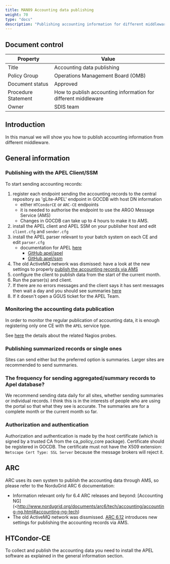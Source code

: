 ```yaml
---
title: MAN09 Accounting data publishing
weight: 70
type: "docs"
description: "Publishing accounting information for different middleware."
---
```


## Document control

| Property            | Value                                                          |
| ------------------- | -------------------------------------------------------------- |
| Title               | Accounting data publishing                                     |
| Policy Group        | Operations Management Board (OMB)                              |
| Document status     | Approved                                                       |
| Procedure Statement | How to publish accounting information for different middleware |
| Owner               | SDIS team                                                      |

## Introduction

In this manual we will show you how to publish accounting information from
different middleware.

## General information

### Publishing with the APEL Client/SSM

To start sending accounting records:

1. register each endpoint sending the accounting records to the central
   repository as 'gLite-APEL' endpoint in GOCDB with host DN information
   - either `HTCondorCE` or `ARC-CE` endpoints
   - it is needed to authorise the endpoint to use the ARGO Message Service
     (AMS)
   - Changes in GOCDB can take up to 4 hours to make it to AMS.
2. install the APEL client and APEL SSM on your publisher host and edit
   `client.cfg` and `sender.cfg`
3. install the APEL parser relevant to your batch system on each CE and edit
   `parser.cfg`
   - documentation for APEL
     [here](https://twiki.cern.ch/twiki/bin/view/EMI/EMI3APELClient)
     - [GitHub apel/apel](https://github.com/apel/apel)
     - [GitHub apel/ssm](https://github.com/apel/ssm)
4. The old ActiveMQ network was dismissed: have a look at the new settings to
   properly
   [publish the accounting records via AMS](https://github.com/apel/ssm/blob/dev/migrating_to_ams.md)
5. configure the client to publish data from the start of the current month.
6. Run the parser(s) and client.
7. If there are no errors messages and the client says it has sent messages then
   wait a day and you should see summaries
   [here](http://goc-accounting.grid-support.ac.uk/apel/summaries2.html)
8. If it doesn't open a GGUS ticket for the APEL Team.

### Monitoring the accounting data publication

In order to monitor the regular publication of accounting data, it is enough
registering only one CE with the `APEL` service type.

See [here](https://wiki.egi.eu/wiki/APEL/Tests) the details about the related
Nagios probes.

### Publishing summarized records or single ones

Sites can send either but the preferred option is summaries. Larger sites are
recommended to send summaries.

### The frequency for sending aggregated/summary records to Apel database?

We recommend sending data daily for all sites, whether sending summaries or
individual records. I think this is in the interests of people who are using the
portal so that what they see is accurate. The summaries are for a complete month
or the current month so far.

### Authorization and authentication

Authorization and authentication is made by the host certificate (which is
signed by a trusted CA from the ca_policy_core package). Certificate should be
registered in GOCDB. The certificate must not have the X509 extension:
`Netscape Cert Type: SSL Server` because the message brokers will reject it.

## ARC

ARC uses its own system to publish the accounting data through AMS, so please
refer to the NorduGrid ARC 6 documentation:

- Information relevant only for 6.4 ARC releases and beyond: [Accounting
  NG](<http://www.nordugrid.org/documents/arc6/tech/accounting/accounting-ng.html#accounting-ng-tech)
- The old ActiveMQ network was dissmissed.
  [ARC 6.12](http://www.nordugrid.org/arc/releases/6.12/release_notes_6.12.htm)
  introduces new settings for publishing the accounting records via AMS.

## HTCondor-CE

To collect and publish the accounting data you need to install the APEL software
as explained in the general information section.
